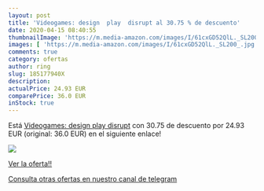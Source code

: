 ```yaml
---
layout: post
title: 'Videogames: design  play  disrupt al 30.75 % de descuento'
date: 2020-04-15 08:40:55
thumbnailImage: 'https://m.media-amazon.com/images/I/61cxGD52QlL._SL200_.jpg'
images: [ 'https://m.media-amazon.com/images/I/61cxGD52QlL._SL200_.jpg' ]
comments: true
category: ofertas
author: ring
slug: 185177940X
description:
actualPrice: 24.93 EUR
comparePrice: 36.0 EUR
inStock: true
---
```


Está [Videogames: design  play  disrupt](https://www.amazon.com/dp/185177940X/?tag=redken08-20) con 30.75 de descuento por 24.93 EUR (original: 36.0 EUR) en el siguiente enlace!

[![](https://m.media-amazon.com/images/I/61cxGD52QlL._SL200_.jpg)](https://www.amazon.com/dp/185177940X/?tag=redken08-20)

[Ver la oferta!!](https://www.amazon.com/dp/185177940X/?tag=redken08-20)

[Consulta otras ofertas en nuestro canal de telegram](https://t.me/s/ofertas25)
